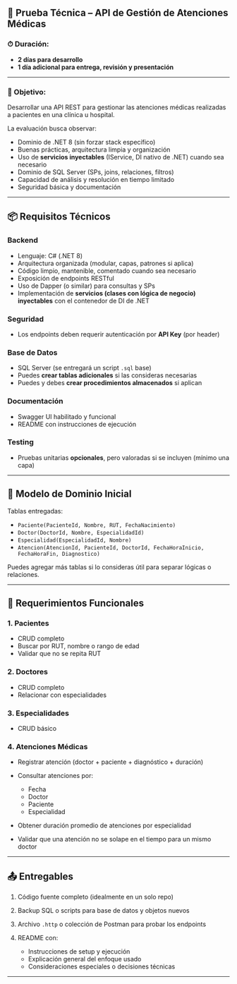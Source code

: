 ## 🧪 Prueba Técnica – API de Gestión de Atenciones Médicas

### ⏱ Duración:

* **2 días para desarrollo**
* **1 día adicional para entrega, revisión y presentación**

---

### 🎯 Objetivo:

Desarrollar una API REST para gestionar las atenciones médicas realizadas a pacientes en una clínica u hospital.

La evaluación busca observar:

* Dominio de .NET 8 (sin forzar stack específico)
* Buenas prácticas, arquitectura limpia y organización
* Uso de **servicios inyectables** (IService, DI nativo de .NET) cuando sea necesario
* Dominio de SQL Server (SPs, joins, relaciones, filtros)
* Capacidad de análisis y resolución en tiempo limitado
* Seguridad básica y documentación

---

## 📦 Requisitos Técnicos

### Backend

* Lenguaje: C# (.NET 8)
* Arquitectura organizada (modular, capas, patrones si aplica)
* Código limpio, mantenible, comentado cuando sea necesario
* Exposición de endpoints RESTful
* Uso de Dapper (o similar) para consultas y SPs
* Implementación de **servicios (clases con lógica de negocio) inyectables** con el contenedor de DI de .NET

### Seguridad

* Los endpoints deben requerir autenticación por **API Key** (por header)

### Base de Datos

* SQL Server (se entregará un script `.sql` base)
* Puedes **crear tablas adicionales** si las consideras necesarias
* Puedes y debes **crear procedimientos almacenados** si aplican

### Documentación

* Swagger UI habilitado y funcional
* README con instrucciones de ejecución

### Testing

* Pruebas unitarias **opcionales**, pero valoradas si se incluyen (mínimo una capa)

---

## 🧱 Modelo de Dominio Inicial

Tablas entregadas:

* `Paciente(PacienteId, Nombre, RUT, FechaNacimiento)`
* `Doctor(DoctorId, Nombre, EspecialidadId)`
* `Especialidad(EspecialidadId, Nombre)`
* `Atencion(AtencionId, PacienteId, DoctorId, FechaHoraInicio, FechaHoraFin, Diagnostico)`

Puedes agregar más tablas si lo consideras útil para separar lógicas o relaciones.

---

## 🔧 Requerimientos Funcionales

### 1. Pacientes

* CRUD completo
* Buscar por RUT, nombre o rango de edad
* Validar que no se repita RUT

### 2. Doctores

* CRUD completo
* Relacionar con especialidades

### 3. Especialidades

* CRUD básico

### 4. Atenciones Médicas

* Registrar atención (doctor + paciente + diagnóstico + duración)
* Consultar atenciones por:

  * Fecha
  * Doctor
  * Paciente
  * Especialidad
* Obtener duración promedio de atenciones por especialidad
* Validar que una atención no se solape en el tiempo para un mismo doctor

---

## 📤 Entregables

1. Código fuente completo (idealmente en un solo repo)
2. Backup SQL o scripts para base de datos y objetos nuevos
3. Archivo `.http` o colección de Postman para probar los endpoints
4. README con:

   * Instrucciones de setup y ejecución
   * Explicación general del enfoque usado
   * Consideraciones especiales o decisiones técnicas

---
